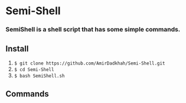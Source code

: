 # Semi-Shell

### SemiShell is a shell script that has some simple commands.


## Install

1. ``` $ git clone https://github.com/AmirDadkhah/Semi-Shell.git ```
2. ``` $ cd Semi-Shell ```
3. ``` $ bash SemiShell.sh ```

## Commands
